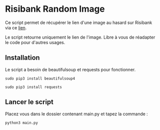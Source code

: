 # Risibank Random Image

Ce script permet de récupérer le lien d'une image au hasard sur Risibank via ce [lien](https://risibank.fr/stickers/hasard).

Le script retourne uniquement le lien de l'image. Libre à vous de réadapter le code pour d'autres usages.

## Installation

Le script a besoin de beautifulsoup et requests pour fonctionner.

    sudo pip3 install beautifulsoup4

    sudo pip3 install requests

## Lancer le script

Placez vous dans le dossier contenant main.py et tapez la commande :

    python3 main.py
